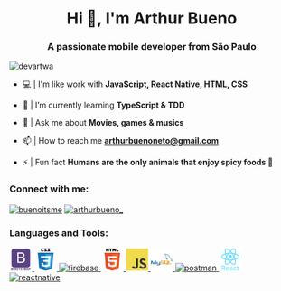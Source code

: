 <h1 align="center">Hi 👋, I'm Arthur Bueno</h1>
<h3 align="center">A passionate mobile developer from São Paulo</h3>

<p align="left"> <img src="https://komarev.com/ghpvc/?username=devartwa&label=Profile%20views&color=0e75b6&style=flat" alt="devartwa" /> </p>

- 💻 | I'm like work with **JavaScript, React Native, HTML, CSS**

- 🌱 | I’m currently learning **TypeScript & TDD**

- 💬 | Ask me about **Movies, games & musics**

- 📫 | How to reach me **arthurbuenoneto@gmail.com**

- ⚡ | Fun fact **Humans are the only animals that enjoy spicy foods 🤣**

<h3 align="left">Connect with me:</h3>
<p align="left">
<a href="https://fb.com/buenoitsme" target="blank"><img align="center" src="https://raw.githubusercontent.com/rahuldkjain/github-profile-readme-generator/master/src/images/icons/Social/facebook.svg" alt="buenoitsme" height="30" width="40" /></a>
<a href="https://instagram.com/arthurbueno_" target="blank"><img align="center" src="https://raw.githubusercontent.com/rahuldkjain/github-profile-readme-generator/master/src/images/icons/Social/instagram.svg" alt="arthurbueno_" height="30" width="40" /></a>
</p>

<h3 align="left">Languages and Tools:</h3>
<p align="left"> <a href="https://getbootstrap.com" target="_blank"> <img src="https://raw.githubusercontent.com/devicons/devicon/master/icons/bootstrap/bootstrap-plain-wordmark.svg" alt="bootstrap" width="40" height="40"/> </a> <a href="https://www.w3schools.com/css/" target="_blank"> <img src="https://raw.githubusercontent.com/devicons/devicon/master/icons/css3/css3-original-wordmark.svg" alt="css3" width="40" height="40"/> </a> <a href="https://firebase.google.com/" target="_blank"> <img src="https://www.vectorlogo.zone/logos/firebase/firebase-icon.svg" alt="firebase" width="40" height="40"/> </a> <a href="https://www.w3.org/html/" target="_blank"> <img src="https://raw.githubusercontent.com/devicons/devicon/master/icons/html5/html5-original-wordmark.svg" alt="html5" width="40" height="40"/> </a> <a href="https://developer.mozilla.org/en-US/docs/Web/JavaScript" target="_blank"> <img src="https://raw.githubusercontent.com/devicons/devicon/master/icons/javascript/javascript-original.svg" alt="javascript" width="40" height="40"/> </a> <a href="https://www.mysql.com/" target="_blank"> <img src="https://raw.githubusercontent.com/devicons/devicon/master/icons/mysql/mysql-original-wordmark.svg" alt="mysql" width="40" height="40"/> </a> <a href="https://postman.com" target="_blank"> <img src="https://www.vectorlogo.zone/logos/getpostman/getpostman-icon.svg" alt="postman" width="40" height="40"/> </a> <a href="https://reactjs.org/" target="_blank"> <img src="https://raw.githubusercontent.com/devicons/devicon/master/icons/react/react-original-wordmark.svg" alt="react" width="40" height="40"/> </a> <a href="https://reactnative.dev/" target="_blank"> <img src="https://reactnative.dev/img/header_logo.svg" alt="reactnative" width="40" height="40"/> </a> </p>

<!-- <p>&nbsp;<img align="center" src="https://github-readme-stats.vercel.app/api?username=devartwa&show_icons=true&locale=en" alt="devartwa" /></p> -->
